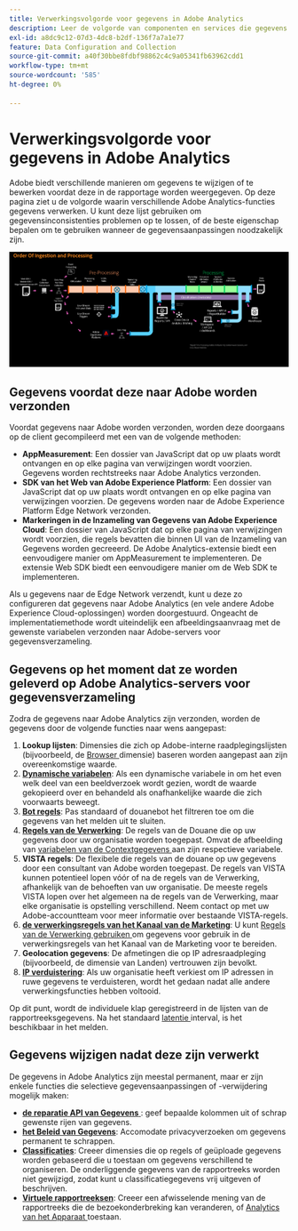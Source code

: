 ```yaml
---
title: Verwerkingsvolgorde voor gegevens in Adobe Analytics
description: Leer de volgorde van componenten en services die gegevens verwerken in Adobe Analytics.
exl-id: a8dc9c12-07d3-4dc8-b2df-136f7a7a1e77
feature: Data Configuration and Collection
source-git-commit: a40f30bbe8fdbf98862c4c9a05341fb63962cdd1
workflow-type: tm+mt
source-wordcount: '585'
ht-degree: 0%

---
```


# Verwerkingsvolgorde voor gegevens in Adobe Analytics

Adobe biedt verschillende manieren om gegevens te wijzigen of te bewerken voordat deze in de rapportage worden weergegeven. Op deze pagina ziet u de volgorde waarin verschillende Adobe Analytics-functies gegevens verwerken. U kunt deze lijst gebruiken om gegevensinconsistenties problemen op te lossen, of de beste eigenschap bepalen om te gebruiken wanneer de gegevensaanpassingen noodzakelijk zijn.

![Verwerkingsopdracht](assets/processing-order.png)

## Gegevens voordat deze naar Adobe worden verzonden

Voordat gegevens naar Adobe worden verzonden, worden deze doorgaans op de client gecompileerd met een van de volgende methoden:

* **AppMeasurement**: Een dossier van JavaScript dat op uw plaats wordt ontvangen en op elke pagina van verwijzingen wordt voorzien. Gegevens worden rechtstreeks naar Adobe Analytics verzonden.
* **SDK van het Web van Adobe Experience Platform**: Een dossier van JavaScript dat op uw plaats wordt ontvangen en op elke pagina van verwijzingen voorzien. De gegevens worden naar de Adobe Experience Platform Edge Network verzonden.
* **Markeringen in de Inzameling van Gegevens van Adobe Experience Cloud**: Een dossier van JavaScript dat op elke pagina van verwijzingen wordt voorzien, die regels bevatten die binnen UI van de Inzameling van Gegevens worden gecreeerd. De Adobe Analytics-extensie biedt een eenvoudigere manier om AppMeasurement te implementeren. De extensie Web SDK biedt een eenvoudigere manier om de Web SDK te implementeren.

Als u gegevens naar de Edge Network verzendt, kunt u deze zo configureren dat gegevens naar Adobe Analytics (en vele andere Adobe Experience Cloud-oplossingen) worden doorgestuurd. Ongeacht de implementatiemethode wordt uiteindelijk een afbeeldingsaanvraag met de gewenste variabelen verzonden naar Adobe-servers voor gegevensverzameling.

## Gegevens op het moment dat ze worden geleverd op Adobe Analytics-servers voor gegevensverzameling

Zodra de gegevens naar Adobe Analytics zijn verzonden, worden de gegevens door de volgende functies naar wens aangepast:

1. **Lookup lijsten**: Dimensies die zich op Adobe-interne raadplegingslijsten (bijvoorbeeld, de [ Browser ](/help/components/dimensions/browser.md) dimensie) baseren worden aangepast aan zijn overeenkomstige waarde.
2. [**Dynamische variabelen**](/help/implement/vars/page-vars/dynamic-variables.md): Als een dynamische variabele in om het even welk deel van een beeldverzoek wordt gezien, wordt de waarde gekopieerd over en behandeld als onafhankelijke waarde die zich voorwaarts beweegt.
3. [**Bot regels**](/help/admin/admin/c-manage-report-suites/c-edit-report-suites/general/bot-removal/bot-rules.md): Pas standaard of douanebot het filtreren toe om die gegevens van het melden uit te sluiten.
4. [**Regels van de Verwerking**](/help/admin/admin/c-manage-report-suites/c-edit-report-suites/general/c-processing-rules/processing-rules.md): De regels van de Douane die op uw gegevens door uw organisatie worden toegepast. Omvat de afbeelding van [ variabelen van de Contextgegevens ](/help/implement/vars/page-vars/contextdata.md) aan zijn respectieve variabele.
5. **VISTA regels**: De flexibele die regels van de douane op uw gegevens door een consultant van Adobe worden toegepast. De regels van VISTA kunnen potentieel lopen vóór of na de regels van de Verwerking, afhankelijk van de behoeften van uw organisatie. De meeste regels VISTA lopen over het algemeen na de regels van de Verwerking, maar elke organisatie is opstelling verschillend. Neem contact op met uw Adobe-accountteam voor meer informatie over bestaande VISTA-regels.
6. [**de verwerkingsregels van het Kanaal van de Marketing**](/help/admin/admin/c-manage-report-suites/c-edit-report-suites/marketing-channels/c-rules.md): U kunt [ Regels van de Verwerking gebruiken ](/help/admin/admin/c-manage-report-suites/c-edit-report-suites/general/c-processing-rules/processing-rules.md) om gegevens voor gebruik in de verwerkingsregels van het Kanaal van de Marketing voor te bereiden.
7. **Geolocation gegevens**: De afmetingen die op IP adresraadpleging (bijvoorbeeld, de [ ](/help/components/dimensions/countries.md) dimensie van Landen) vertrouwen zijn bevolkt.
8. [**IP verduistering**](/help/admin/admin/c-manage-report-suites/c-edit-report-suites/general/general-acct-settings-admin.md): Als uw organisatie heeft verkiest om IP adressen in ruwe gegevens te verduisteren, wordt het gedaan nadat alle andere verwerkingsfuncties hebben voltooid.

Op dit punt, wordt de individuele klap geregistreerd in de lijsten van de rapportreeksgegevens. Na het standaard [ latentie ](latency.md) interval, is het beschikbaar in het melden.

## Gegevens wijzigen nadat deze zijn verwerkt

De gegevens in Adobe Analytics zijn meestal permanent, maar er zijn enkele functies die selectieve gegevensaanpassingen of -verwijdering mogelijk maken:

* [**de reparatie API van Gegevens** ](https://developer.adobe.com/analytics-apis/docs/2.0/guides/endpoints/data-repair/): geef bepaalde kolommen uit of schrap gewenste rijen van gegevens.
* [**het Beleid van Gegevens**](/help/admin/admin/c-data-governance/an-gdpr-workflow.md): Accomodate privacyverzoeken om gegevens permanent te schrappen.
* [**Classificaties**](/help/components/classifications/classifications-overview.md): Creeer dimensies die op regels of geüploade gegevens worden gebaseerd die u toestaan om gegevens verschillend te organiseren. De onderliggende gegevens van de rapportreeks worden niet gewijzigd, zodat kunt u classificatiegegevens vrij uitgeven of beschrijven.
* [**Virtuele rapportreeksen**](/help/components/vrs/vrs-about.md): Creeer een afwisselende mening van de rapportreeks die de bezoekonderbreking kan veranderen, of [ Analytics van het Apparaat ](/help/components/cda/overview.md) toestaan.
